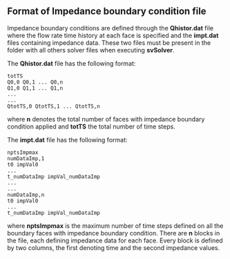 ## Format of Impedance boundary condition file

Impedance boundary conditions are defined through the **Qhistor.dat** file where the flow rate time history at each face is specified and the **impt.dat** files containing impedance data. These two files must be present in the folder with all others solver files when executing **svSolver**.

The **Qhistor.dat** file has the following format:

```
totTS
Q0,0 Q0,1 ... Q0,n
Q1,0 Q1,1 ... Q1,n
...
...
QtotTS,0 QtotTS,1 ... QtotTS,n
```

where **n** denotes the total number of faces with impedance boundary condition applied and **totTS** the total number of time steps.

The **impt.dat** file has the following format:

```
nptsImpmax
numDataImp,1
t0 impVal0
...
t_numDataImp impVal_numDataImp
...
...
numDataImp,n
t0 impVal0
...
t_numDataImp impVal_numDataImp
```

where **nptsImpmax** is the maximum number of time steps defined on all the boundary faces with impedance boundary condition.
There are **n** blocks in the file, each defining impedance data for each face. Every block is defined by two columns, the first denoting time and the second impedance values.
